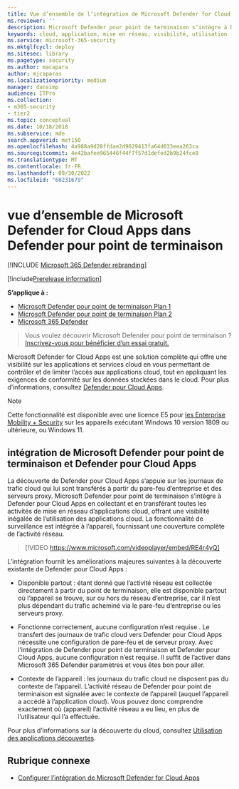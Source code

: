 ```yaml
---
title: Vue d’ensemble de l’intégration de Microsoft Defender for Cloud Apps
ms.reviewer: ''
description: Microsoft Defender pour point de terminaison s’intègre à Defender pour Cloud Apps en transférant toutes les activités de mise en réseau d’applications cloud.
keywords: cloud, application, mise en réseau, visibilité, utilisation
ms.service: microsoft-365-security
ms.mktglfcycl: deploy
ms.sitesec: library
ms.pagetype: security
ms.author: macapara
author: mjcaparas
ms.localizationpriority: medium
manager: dansimp
audience: ITPro
ms.collection:
- m365-security
- tier2
ms.topic: conceptual
ms.date: 10/18/2018
ms.subservice: mde
search.appverid: met150
ms.openlocfilehash: 4a988a9d28ffdae2d9629413fa64d033eea263ca
ms.sourcegitcommit: 4e42bafee965446f44f7f57d1defed2b9b24fce8
ms.translationtype: MT
ms.contentlocale: fr-FR
ms.lasthandoff: 09/30/2022
ms.locfileid: "68231679"
---
```

# <a name="microsoft-defender-for-cloud-apps-in-defender-for-endpoint-overview"></a>vue d’ensemble de Microsoft Defender for Cloud Apps dans Defender pour point de terminaison

[!INCLUDE [Microsoft 365 Defender rebranding](../../includes/microsoft-defender.md)]

[!include[Prerelease information](../../includes/prerelease.md)]

**S’applique à :**
- [Microsoft Defender pour point de terminaison Plan 1](https://go.microsoft.com/fwlink/p/?linkid=2154037)
- [Microsoft Defender pour point de terminaison Plan 2](https://go.microsoft.com/fwlink/p/?linkid=2154037)
- [Microsoft 365 Defender](https://go.microsoft.com/fwlink/?linkid=2118804)


> Vous voulez découvrir Microsoft Defender pour point de terminaison ? [Inscrivez-vous pour bénéficier d’un essai gratuit.](https://signup.microsoft.com/create-account/signup?products=7f379fee-c4f9-4278-b0a1-e4c8c2fcdf7e&ru=https://aka.ms/MDEp2OpenTrial?ocid=docs-wdatp-exposedapis-abovefoldlink)

Microsoft Defender for Cloud Apps est une solution complète qui offre une visibilité sur les applications et services cloud en vous permettant de contrôler et de limiter l’accès aux applications cloud, tout en appliquant les exigences de conformité sur les données stockées dans le cloud. Pour plus d’informations, consultez [Defender pour Cloud Apps](/cloud-app-security/what-is-cloud-app-security).

> [!NOTE]
> Cette fonctionnalité est disponible avec une licence E5 pour [les Enterprise Mobility + Security](https://www.microsoft.com/cloud-platform/enterprise-mobility-security) sur les appareils exécutant Windows 10 version 1809 ou ultérieure, ou Windows 11.

## <a name="microsoft-defender-for-endpoint-and-defender-for-cloud-apps-integration"></a>intégration de Microsoft Defender pour point de terminaison et Defender pour Cloud Apps

La découverte de Defender pour Cloud Apps s’appuie sur les journaux de trafic cloud qui lui sont transférés à partir du pare-feu d’entreprise et des serveurs proxy. Microsoft Defender pour point de terminaison s’intègre à Defender pour Cloud Apps en collectant et en transférant toutes les activités de mise en réseau d’applications cloud, offrant une visibilité inégalée de l’utilisation des applications cloud. La fonctionnalité de surveillance est intégrée à l’appareil, fournissant une couverture complète de l’activité réseau.

> [!VIDEO https://www.microsoft.com/videoplayer/embed/RE4r4yQ]

L’intégration fournit les améliorations majeures suivantes à la découverte existante de Defender pour Cloud Apps :

- Disponible partout : étant donné que l’activité réseau est collectée directement à partir du point de terminaison, elle est disponible partout où l’appareil se trouve, sur ou hors du réseau d’entreprise, car il n’est plus dépendant du trafic acheminé via le pare-feu d’entreprise ou les serveurs proxy.

- Fonctionne correctement, aucune configuration n’est requise . Le transfert des journaux de trafic cloud vers Defender pour Cloud Apps nécessite une configuration de pare-feu et de serveur proxy. Avec l’intégration de Defender pour point de terminaison et Defender pour Cloud Apps, aucune configuration n’est requise. Il suffit de l’activer dans Microsoft 365 Defender paramètres et vous êtes bon pour aller.

- Contexte de l’appareil : les journaux du trafic cloud ne disposent pas du contexte de l’appareil. L’activité réseau de Defender pour point de terminaison est signalée avec le contexte de l’appareil (auquel l’appareil a accédé à l’application cloud). Vous pouvez donc comprendre exactement où (appareil) l’activité réseau a eu lieu, en plus de l’utilisateur qui l’a effectuée.

Pour plus d’informations sur la découverte du cloud, consultez [Utilisation des applications découvertes](/cloud-app-security/discovered-apps).

## <a name="related-topic"></a>Rubrique connexe

- [Configurer l’intégration de Microsoft Defender for Cloud Apps](microsoft-cloud-app-security-config.md)

